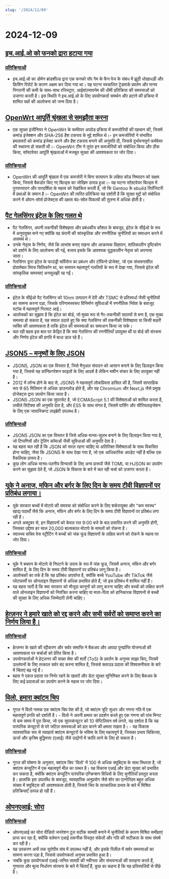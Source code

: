 ```yaml
---
slug: '/2024/12/09'
---
```


# 2024-12-09

## [इच.आई.ओ को फनको द्वारा हटाया गया](https://bsky.app/profile/itch.io/post/3lcu6h465bs2n)

### [प्रतिक्रियाओं](https://news.ycombinator.com/item?id=42363727)

- इच.आई.ओ का डोमेन ब्रांडशील्ड द्वारा एक फनको पॉप गेम के फैन पेज के संबंध में झूठी धोखाधड़ी और फ़िशिंग रिपोर्ट के कारण अक्षम कर दिया गया था। यह घटना स्वचालित ट्रेडमार्क प्रवर्तन और मानव निगरानी की कमी के साथ-साथ रजिस्ट्रार, आईवांटमायनेम की धीमी प्रतिक्रिया की समस्याओं को उजागर करती है। इस स्थिति ने इच.आई.ओ के लिए उपयोगकर्ता समर्थन और हटाने की प्रक्रिया में शामिल पक्षों की आलोचना को जन्म दिया है।

## [OpenWrt आपूर्ति श्रृंखला से समझौता करना](https://flatt.tech/research/posts/compromising-openwrt-supply-chain-sha256-collision/)

- एक सुरक्षा इंजीनियर ने OpenWrt के फर्मवेयर अपग्रेड प्रक्रिया में कमजोरियों की पहचान की, जिसमें कमांड इंजेक्शन और SHA-256 हैश टकराव के मुद्दे शामिल थे।- इन कमजोरियों ने संभावित हमलावरों को कमांड इंजेक्ट करने और हैश टकराव बनाने की अनुमति दी, जिससे दुर्भावनापूर्ण फर्मवेयर की स्थापना हो सकती थी।- OpenWrt टीम ने तुरंत इन कमजोरियों को संबोधित किया और ठीक किया, सॉफ्टवेयर आपूर्ति श्रृंखलाओं में मजबूत सुरक्षा की आवश्यकता पर जोर दिया।

### [प्रतिक्रियाओं](https://news.ycombinator.com/item?id=42363102)

- OpenWrt की आपूर्ति श्रृंखला में एक कमजोरी ने बिना सत्यापन के लक्षित कोड निष्पादन को सक्षम किया, जिससे बैकडोर किए गए बिल्ड्स का जोखिम उत्पन्न हुआ।- यह घटना सॉफ़्टवेयर बिल्ड्स में पुनरुत्पादन और पारदर्शिता के महत्व को रेखांकित करती है, जो कि Gentoo के ebuild रिपॉजिटरी में प्रथाओं के समान है।- OpenWrt की त्वरित प्रतिक्रिया यह दर्शाती है कि सुरक्षा मुद्दों को संबोधित करने में ओपन-सोर्स प्रोजेक्ट्स की दक्षता बंद-स्रोत विकल्पों की तुलना में अधिक होती है।

## [पैट गेलसिंगर इंटेल के लिए गलत थे](https://bcantrill.dtrace.org/2024/12/08/why-gelsinger-was-wrong-for-intel/)

- पैट गेलसिंगर, अपनी तकनीकी विशेषज्ञता और प्रबंधकीय कौशल के बावजूद, इंटेल के सीईओ के रूप में अनुपयुक्त माने गए क्योंकि वह कंपनी की सांस्कृतिक और रणनीतिक चुनौतियों का समाधान करने में असमर्थ थे।
- उनके नेतृत्व के निर्णय, जैसे कि लाभांश बनाए रखना और आक्रामक विज्ञापन, शांतिकालीन दृष्टिकोण को दर्शाने के लिए आलोचना की गई, बजाय इसके कि आवश्यक युद्धकालीन नेतृत्व को अपनाया जाता।
- गेलसिंगर द्वारा इंटेल के फाउंड्री सर्विसेज का प्रबंधन और टॉफिनो प्रोजेक्ट, जो एक संभावनाशील प्रोग्रामेबल स्विच सिलिकॉन था, का समापन महत्वपूर्ण गलतियों के रूप में देखा गया, जिससे इंटेल की सांस्कृतिक समस्याएं अनसुलझी रह गईं।

### [प्रतिक्रियाओं](https://news.ycombinator.com/item?id=42361955)

- इंटेल के सीईओ पैट गेलसिंगर को 10nm उत्पादन में देरी और TSMC से प्रतिस्पर्धा जैसी चुनौतियों का सामना करना पड़ा, जिसके परिणामस्वरूप विनिर्माण सुविधाओं में रणनीतिक निवेश के बावजूद स्टॉक में महत्वपूर्ण गिरावट आई।
- आलोचकों का सुझाव है कि इंटेल का बोर्ड, जो मुख्य रूप से गैर-तकनीकी सदस्यों से बना है, एक मुख्य समस्या हो सकता है, यह सवाल उठाते हुए कि क्या गेलसिंगर की तकनीकी विशेषज्ञता या किसी बाहरी व्यक्ति की आवश्यकता है ताकि इंटेल की समस्याओं का समाधान किया जा सके।
- चल रही बहस इस बात पर केंद्रित है कि क्या गेलसिंगर की रणनीतियाँ उपयुक्त थीं या बोर्ड की संरचना और निर्णय इंटेल की प्रगति में बाधा डाल रहे हैं।

## [JSON5 – मनुष्यों के लिए JSON](https://json5.org/)

- JSON5, JSON का एक विस्तार है, जिसे मैनुअल संपादन को आसान बनाने के लिए डिज़ाइन किया गया है, जिससे यह कॉन्फ़िगरेशन फाइलों के लिए आदर्श है लेकिन मशीन संचार के लिए उपयुक्त नहीं है।
- 2012 में लॉन्च होने के बाद से, JSON5 ने महत्वपूर्ण लोकप्रियता हासिल की है, जिसमें साप्ताहिक रूप से 65 मिलियन से अधिक डाउनलोड होते हैं, और यह Chromium और Next.js जैसे प्रमुख प्रोजेक्ट्स द्वारा उपयोग किया जाता है।
- JSON5 JSON का एक सुपरसेट है, जो ECMAScript 5.1 की विशेषताओं को शामिल करता है, लचीले सिंटैक्स की अनुमति देता है, और ES5 के साथ संगत है, जिसमें पार्सिंग और सीरियलाइजेशन के लिए एक जावास्क्रिप्ट लाइब्रेरी उपलब्ध है।

### [प्रतिक्रियाओं](https://news.ycombinator.com/item?id=42360681)

- JSON5 JSON का एक विस्तार है जिसे अधिक मानव-सुलभ बनाने के लिए डिज़ाइन किया गया है, जो टिप्पणियों और ट्रेलिंग कॉमाओं जैसी सुविधाओं की अनुमति देता है।
- यह बहस चल रही है कि JSON को सरल रहना चाहिए या अतिरिक्त विशेषताओं के साथ विकसित होना चाहिए, जैसा कि JSON5 के साथ देखा गया है, जो एक आधिकारिक अपडेट नहीं है बल्कि एक वैकल्पिक प्रारूप है।
- कुछ लोग अधिक मानव-पठनीय विन्यासों के लिए अन्य प्रारूपों जैसे TOML या HJSON का उपयोग करने का सुझाव देते हैं, जो JSON के विकास के बारे में चल रही चर्चा को उजागर करता है।

## [यूके ने अनाज, मफिन और बर्गर के लिए दिन के समय टीवी विज्ञापनों पर प्रतिबंध लगाया।](https://www.france24.com/en/live-news/20241204-uk-bans-daytime-tv-ads-for-cereals-muffins-and-burgers)

- यूके सरकार बच्चों में मोटापे की समस्या को संबोधित करने के लिए शर्करायुक्त और "कम स्वस्थ" खाद्य पदार्थों जैसे कि अनाज, मफिन और बर्गर के लिए दिन के समय टीवी विज्ञापनों पर प्रतिबंध लगा रही है।
- अगले अक्टूबर से, इन विज्ञापनों को केवल रात 9:00 बजे के बाद प्रसारित करने की अनुमति होगी, जिसका उद्देश्य हर साल 20,000 बाल्यकाल मोटापे के मामलों को रोकना है।
- स्वास्थ्य सचिव वेस स्ट्रीटिंग ने बच्चों को जंक फूड विज्ञापनों के लक्षित करने को रोकने के महत्व पर जोर दिया।

### [प्रतिक्रियाओं](https://news.ycombinator.com/item?id=42359836)

- यूके ने बचपन के मोटापे से निपटने के उपाय के रूप में जंक फूड, जिसमें अनाज, मफिन और बर्गर शामिल हैं, के लिए दिन के समय टीवी विज्ञापनों पर प्रतिबंध लागू किया है।
- आलोचकों का तर्क है कि यह प्रतिबंध अपर्याप्त है, क्योंकि बच्चे YouTube और TikTok जैसे प्लेटफार्मों पर ऑनलाइन विज्ञापनों से अधिक प्रभावित होते हैं, जो इस प्रतिबंध में शामिल नहीं हैं।
- यह बहस जारी है कि क्या सरकार को मौजूदा कानूनों को लागू करना चाहिए और बच्चों को लक्षित करने वाले ऑनलाइन विज्ञापनों को नियंत्रित करना चाहिए या माता-पिता को हानिकारक विज्ञापनों से बच्चों की सुरक्षा के लिए अधिक जिम्मेदारी लेनी चाहिए।

## [हेत्ज़नर ने हमारे खाते को रद्द करने और सभी सर्वरों को समाप्त करने का निर्णय लिया है।](https://mastodon.social/@kiwix/113622081750449356)

### [प्रतिक्रियाओं](https://news.ycombinator.com/item?id=42365295)

- हेत्ज़नर के खाते की रद्दीकरण और सर्वर समाप्ति ने बैकअप और आपदा पुनर्प्राप्ति योजनाओं की आवश्यकता पर चर्चाओं को प्रेरित किया है।
- उपयोगकर्ताओं ने हेट्ज़नर की सख्त सेवा की शर्तों (ToS) के प्रवर्तन के अनुभव साझा किए, जिसमें उल्लंघनों के लिए तत्काल सर्वर बंद करना शामिल है, जिससे क्लाउड प्रदाता की विश्वसनीयता के बारे में चिंताएं बढ़ गई हैं।
- बहस ने एकल प्रदाता पर निर्भर रहने के खतरों और डेटा सुरक्षा सुनिश्चित करने के लिए बैकअप के लिए कई प्रदाताओं का उपयोग करने के महत्व पर जोर दिया।

## [विलो, हमारा क्वांटम चिप](https://blog.google/technology/research/google-willow-quantum-chip/)

- गूगल ने विलो नामक एक क्वांटम चिप पेश की है, जो क्वांटम त्रुटि सुधार और गणना गति में एक महत्वपूर्ण प्रगति को दर्शाती है। - विलो ने अपनी क्षमता का प्रदर्शन करते हुए एक गणना को पांच मिनट से कम समय में पूरा किया, जो एक सुपरकंप्यूटर को 10 सेप्टिलियन वर्ष लगते, यह दर्शाता है कि यह पारंपरिक कंप्यूटरों से परे जटिल समस्याओं को हल करने की क्षमता रखता है। - यह विकास व्यावसायिक रूप से व्यवहार्य क्वांटम कंप्यूटरों के भविष्य के लिए महत्वपूर्ण है, जिसका प्रभाव चिकित्सा, ऊर्जा और कृत्रिम बुद्धिमत्ता (एआई) जैसे उद्योगों में क्रांति लाने के लिए हो सकता है।

### [प्रतिक्रियाओं](https://news.ycombinator.com/item?id=42367649)

- गूगल की घोषणा के अनुसार, क्वांटम चिप 'विलो' में 100 से अधिक क्यूबिट्स के साथ स्थिरता है, जो क्वांटम कंप्यूटिंग में एक महत्वपूर्ण मील का पत्थर है। यह विकास एआई और डेटा सुरक्षा को प्रभावित कर सकता है, क्योंकि क्वांटम कंप्यूटिंग पारंपरिक एन्क्रिप्शन विधियों के लिए चुनौतियाँ प्रस्तुत करता है। हालांकि इस उपलब्धि के बावजूद, व्यावहारिक अनुप्रयोग जैसे शोर का एल्गोरिदम बहुत अधिक संख्या में क्यूबिट्स की आवश्यकता होती है, जिससे चिप के तात्कालिक प्रभाव के बारे में मिश्रित प्रतिक्रियाएँ उत्पन्न हो रही हैं।

## [ओपनएआई: सोरा](https://sora.com/)

### [प्रतिक्रियाओं](https://news.ycombinator.com/item?id=42368604)

- ओपनएआई का सोरा वीडियो जनरेशन टूल सटीक सामग्री बनाने में चुनौतियों के कारण मिश्रित समीक्षाएं प्राप्त कर रहा है, क्योंकि वर्तमान एआई तकनीक विस्तृत संकेतों और गति की सटीकता के साथ संघर्ष कर रही है।
- यह उपकरण अभी तक यूरोपीय संघ में उपलब्ध नहीं है, और इसके रिलीज़ में सर्वर समस्याओं का सामना करना पड़ा है, जिससे उपयोगकर्ता अनुभव प्रभावित हुआ है।
- जबकि कुछ उपयोगकर्ता एआई-जनित सामग्री की नवीनता और संभावनाओं की सराहना करते हैं, गुणवत्ता और मूल्य निर्धारण संरचना के बारे में चिंताएँ हैं, कुछ का कहना है कि यह प्रतिस्पर्धियों से पीछे है।

<head>
  <meta property="og:title" content="इच.आई.ओ को फनको द्वारा हटाया गया" />
  <meta property="og:type" content="website" />
  <meta property="og:image" content="https://og.cho.sh/api/og/?title=%E0%A4%87%E0%A4%9A.%E0%A4%86%E0%A4%88.%E0%A4%93%20%E0%A4%95%E0%A5%8B%20%E0%A4%AB%E0%A4%A8%E0%A4%95%E0%A5%8B%20%E0%A4%A6%E0%A5%8D%E0%A4%B5%E0%A4%BE%E0%A4%B0%E0%A4%BE%20%E0%A4%B9%E0%A4%9F%E0%A4%BE%E0%A4%AF%E0%A4%BE%20%E0%A4%97%E0%A4%AF%E0%A4%BE&subheading=%E0%A4%B8%E0%A5%8B%E0%A4%AE%E0%A4%B5%E0%A4%BE%E0%A4%B0%2C%209%20%E0%A4%A6%E0%A4%BF%E0%A4%B8%E0%A4%82%E0%A4%AC%E0%A4%B0%202024%3A%20%E0%A4%B9%E0%A5%88%E0%A4%95%E0%A4%B0%20%E0%A4%B8%E0%A4%AE%E0%A4%BE%E0%A4%9A%E0%A4%BE%E0%A4%B0%20%E0%A4%B8%E0%A4%BE%E0%A4%B0%E0%A4%BE%E0%A4%82%E0%A4%B6" />
</head>
